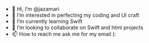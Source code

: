 - 👋 Hi, I’m @jazamari
- 👀 I’m interested in perfecting my coding and UI craft
- 🌱 I’m currently learning Swift
- 💞️ I’m looking to collaborate on Swift and html projects
- 📫 How to reach me ask me for my email (:

<!---
jazamari/jazamari is a ✨ special ✨ repository because its `README.md` (this file) appears on your GitHub profile.
You can click the Preview link to take a look at your changes.
--->
